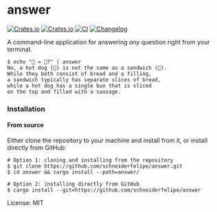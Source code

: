 # answer

[![Crates.io](https://img.shields.io/crates/v/answer)](https://crates.io/crates/answer)
[![Crates.io](https://img.shields.io/crates/l/answer)](https://github.com/schneiderfelipe/answer/blob/main/LICENSE)
[![CI](https://github.com/schneiderfelipe/answer/actions/workflows/ci.yml/badge.svg)](https://github.com/schneiderfelipe/answer/actions/workflows/ci.yml)
[![Changelog](https://github.com/schneiderfelipe/answer/actions/workflows/changelog.yml/badge.svg)](https://github.com/schneiderfelipe/answer/blob/main/CHANGELOG.md#changelog)

A command-line application for answering _any_ question right from your terminal.

```console
$ echo "🌭 = 🥪?" | answer
No, a hot dog (🌭) is not the same as a sandwich (🥪).
While they both consist of bread and a filling,
a sandwich typically has separate slices of bread,
while a hot dog has a single bun that is sliced
on the top and filled with a sausage.
```

### Installation

#### From source

Either clone the repository to your machine and install from it,
or install directly from GitHub:

```console
# Option 1: cloning and installing from the repository
$ git clone https://github.com/schneiderfelipe/answer.git
$ cd answer && cargo install --path=answer/

# Option 2: installing directly from GitHub
$ cargo install --git=https://github.com/schneiderfelipe/answer
```

License: MIT
